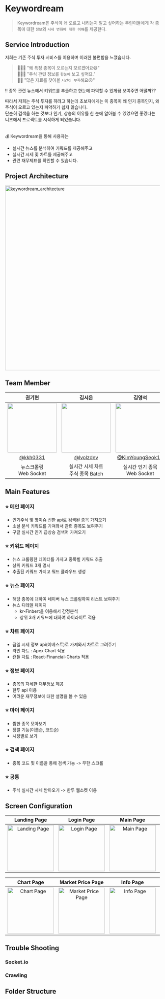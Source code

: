 # Keywordream
> Keywordream은 주식이 왜 오르고 내리는지 알고 싶어하는 주린이들에게 각 종목에 대한 `정보`와 `시세 변화에 대한 이해`를 제공한다.

## Service Introduction
저희는 기존 주식 투자 서비스를 이용하며 이러한 불편함을 느꼈습니다.

> 🙋🏻‍♂️ "왜 특정 종목이 오르는지 모르겠어요😅"<br> 
> 🙋🏻‍♀️ "주식 관련 정보를 `한눈에` 보고 싶어요."<br>
> 🙋🏻 "많은 자료를 찾아볼 `시간이 부족`해요😥"<br>

‼️ 종목 관련 뉴스에서 키워드를 추출하고 한눈에 파악할 수 있게끔 보여주면 어떨까??  

따라서 저희는 주식 투자를 하려고 하는데 초보자에게는 이 종목이 왜 인기 종목인지, 왜 주식이 오르고 있는지 파악하기 쉽지 않습니다.  
단순히 검색을 하는 것보다 인기, 상승의 이유를 한 눈에 알아볼 수 있었으면 좋겠다는 니즈에서 프로젝트를 시작하게 되었습니다.  
<br/><br/>
💰 Keywordream을 통해 사용자는
- 실시간 뉴스를 분석하여 키워드를 제공해주고
- 실시간 시세 및 차트를 제공해주고
- 관련 재무제표를 확인할 수 있습니다.

## Project Architecture
<img width="600" alt="keywordream_architecture" src="https://github.com/Keywordream-PDA/Client/assets/99806443/04e430bd-8f7f-472f-92a1-0f05104e0e59">

## Team Member
|권기현|김시은|김영석|유영서|이한슬|
|:---:|:---:|:---:|:---:|:---:|
|<img width="160px" src="https://avatars.githubusercontent.com/u/99806443?v=4"/> |<img width="160px" src="https://avatars.githubusercontent.com/u/63188042?v=4" />|<img width="160px" src="https://avatars.githubusercontent.com/u/122508517?v=4" />|<img width="160px" src="https://avatars.githubusercontent.com/u/102814269?v=4" />|<img width="160px" src="https://avatars.githubusercontent.com/u/129421334?v=4" />|
|[@kkh0331](https://github.com/kkh0331)|[@lvolzdev](https://github.com/lvolzdev)|[@KimYoungSeok15](https://github.com/KimYoungSeok15)|[@YeongseoYoo](https://github.com/YeongseoYoo)|[@eehanseul](https://github.com/eehanseul)|
|뉴스크롤링<br/>Web Socket|실시간 시세 차트<br/>주식 종목 Batch|실시간 인기 종목<br/>Web Socket|소설 분석 키워드<br/>일일 시세|키워드 워드클라우드<br/>DB 설계|

## Main Features
### ⭐️ 메인 페이지
- 인기주식 및 핫이슈 신한 api로 검색된 종목 가져오기
- 소셜 분석 키워드를 가져와서 관련 종목도 보여주기
- 구글 실시간 인기 급상승 검색어 가져오기

### ⭐️ 키워드 페이지
- 뉴스 크롤링한 데이터를 가지고 종목별 키워드 추출
- 상위 키워드 3개 명시
- 추출된 키워드 가지고 워드 클라우드 생성

### ⭐️ 뉴스 페이지
- 해당 종목에 대하여 네이버 뉴스 크롤링하여 리스트 보여주기
- 뉴스 디테일 페이지
  - kr-Finbert을 이용해서 감정분석
  - 상위 3개 키워드에 대하여 하이라이트 적용

### ⭐️ 차트 페이지
- 금일 시세 정보 api(이베스트)로 가져와서 차트로 그려주기
- 라인 차트 : Apex Chart 적용
- 캔들 차트 : React-Financial-Charts 적용
  
### ⭐️ 정보 페이지
- 종목의 자세한 재무정보 제공
- 한투 api 이용
- 어려운 재무정보에 대한 설명을 볼 수 있음

### ⭐️ 마이 페이지
- 찜한 종목 모아보기
- 정렬 기능(이름순, 코드순)
- 시장별로 보기

### ⭐️ 검색 페이지
- 종목 코드 및 이름을 통해 검색 가능 -> 무한 스크롤

### ⭐️ 공통
- 주식 실시간 시세 받아오기 -> 한투 웹소켓 이용

## Screen Configuration
|Landing Page|Login Page|Main Page|Keyword Page|News Page|
|:---:|:---:|:---:|:---:|:---:|
|<img width="150" alt="Landing Page" src="https://github.com/Keywordream-PDA/Client/assets/99806443/30cdaca9-b35f-4481-9348-cc0ef270f169">|<img width="150" alt="Login Page" src="https://github.com/Keywordream-PDA/Client/assets/99806443/5b5847b1-084c-44a9-90df-c8fdaeaddb7a">|<img width="150" alt="Main Page" src="https://github.com/Keywordream-PDA/Client/assets/99806443/e97f3868-fb33-4508-ae65-3f216280eab5">|<img width="150" alt="Keyword Page" src="https://github.com/Keywordream-PDA/Client/assets/99806443/4c08b6b4-be25-481e-aa11-c28d1c769430">|<img width="150" alt="News Page" src="https://github.com/Keywordream-PDA/Client/assets/99806443/57539ce5-1b06-4329-a9a1-9c12ec6da274">|

|Chart Page|Market Price Page|Info Page|My Page|Search page|
|:---:|:---:|:---:|:---:|:---:|
|<img width="150" alt="Chart Page" src="https://github.com/Keywordream-PDA/Client/assets/99806443/80342e20-cd85-42dc-96a9-d5127752cd80">|<img width="150" alt="Market Price Page" src="https://github.com/Keywordream-PDA/Client/assets/99806443/eaafe727-08b7-46dd-ae6d-6f10578270b8">|<img width="150" alt="Info Page" src="https://github.com/Keywordream-PDA/Client/assets/99806443/b986bbf6-643b-4ea9-941c-a64a37153d00">|<img width="150" alt="My Page" src="https://github.com/Keywordream-PDA/Client/assets/99806443/1d35f159-09dd-44e1-a60f-0fab5b039d43">|<img width="150" alt="My Page" src="https://github.com/Keywordream-PDA/Client/assets/99806443/f12f5d74-1acb-4516-b7da-659cc5e21393">|

## Trouble Shooting

### Socket.io

### Crawling

## Folder Structure

